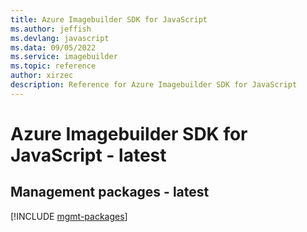 ```yaml
---
title: Azure Imagebuilder SDK for JavaScript
ms.author: jeffish
ms.devlang: javascript
ms.data: 09/05/2022
ms.service: imagebuilder
ms.topic: reference
author: xirzec
description: Reference for Azure Imagebuilder SDK for JavaScript
---
```

# Azure Imagebuilder SDK for JavaScript - latest

## Management packages - latest
[!INCLUDE [mgmt-packages](imagebuilder-mgmt-index.md)]